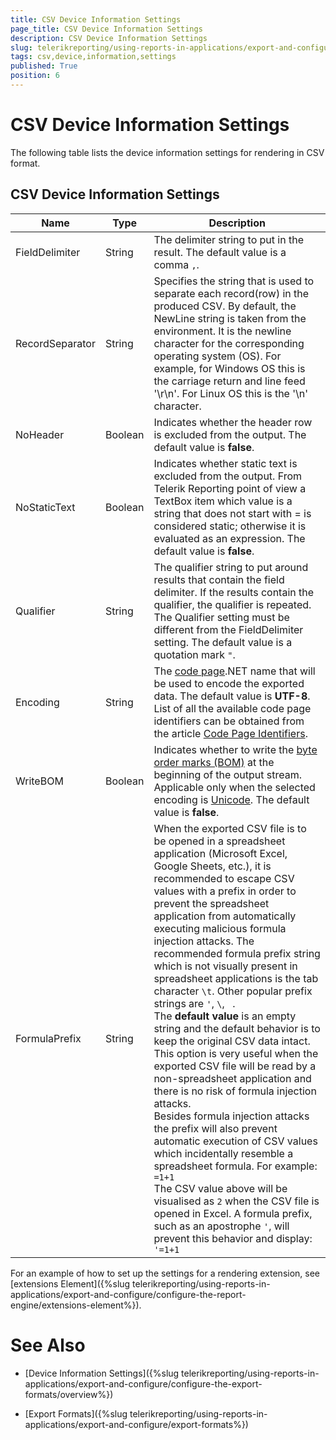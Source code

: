 ```yaml
---
title: CSV Device Information Settings
page_title: CSV Device Information Settings 
description: CSV Device Information Settings
slug: telerikreporting/using-reports-in-applications/export-and-configure/configure-the-export-formats/csv-device-information-settings
tags: csv,device,information,settings
published: True
position: 6
---
```

<style>
table th:first-of-type {
    width: 15%;
}
table th:nth-of-type(2) {
    width: 15%;
}
table th:nth-of-type(3) {
    width: 70%;
}
</style>

# CSV Device Information Settings

The following table lists the device information settings for rendering in CSV format.

## CSV Device Information Settings

|__Name__|__Type__|__Description__|
| ------ | ------ | ------ |
|FieldDelimiter|String|The delimiter string to put in the result. The default value is a comma `,`.|
|RecordSeparator|String|Specifies the string that is used to separate each record(row) in the produced CSV. By default, the NewLine string is taken from the environment. It is the newline character for the corresponding operating system (OS). For example, for Windows OS this is the carriage return and line feed '\r\n'. For Linux OS this is the '\n' character.|
|NoHeader|Boolean|Indicates whether the header row is excluded from the output. The default value is __false__.|
|NoStaticText|Boolean|Indicates whether static text is excluded from the output. From Telerik Reporting point of view a TextBox item which value is a string that does not start with = is considered static; otherwise it is evaluated as an expression. The default value is __false__.|
|Qualifier|String|The qualifier string to put around results that contain the field delimiter. If the results contain the qualifier, the qualifier is repeated. The Qualifier setting must be different from the FieldDelimiter setting. The default value is a quotation mark `"`.|
|Encoding|String|The [code page](http://msdn.microsoft.com/en-us/library/windows/desktop/dd317752(v=vs.85).aspx).NET name that will be used to encode the exported data. The default value is __UTF-8__. List of all the available code page identifiers can be obtained from the article [Code Page Identifiers](http://msdn.microsoft.com/en-us/library/windows/desktop/dd317756(v=vs.85).aspx).|
|WriteBOM|Boolean|Indicates whether to write the [byte order marks (BOM)](http://msdn.microsoft.com/en-us/library/windows/desktop/dd374101(v=vs.85).aspx) at the beginning of the output stream. Applicable only when the selected encoding is [Unicode](http://msdn.microsoft.com/en-us/library/windows/desktop/dd374081(v=vs.85).aspx). The default value is __false__.|
|FormulaPrefix|String|When the exported CSV file is to be opened in a spreadsheet application (Microsoft Excel, Google Sheets, etc.), it is recommended to escape CSV values with a prefix in order to prevent the spreadsheet application from automatically executing malicious formula injection attacks. The recommended formula prefix string which is not visually present in spreadsheet applications is the tab character `\t`. Other popular prefix strings are `'`, `\`, ` `.<br/>The __default value__ is an empty string and the default behavior is to keep the original CSV data intact. This option is very useful when the exported CSV file will be read by a non-spreadsheet application and there is no risk of formula injection attacks.<br/>Besides formula injection attacks the prefix will also prevent automatic execution of CSV values which incidentally resemble a spreadsheet formula. For example: `=1+1`<br/>The CSV value above will be visualised as `2` when the CSV file is opened in Excel. A formula prefix, such as an apostrophe `'`, will prevent this behavior and display: `'=1+1`|

For an example of how to set up the settings for a rendering extension, see [extensions Element]({%slug telerikreporting/using-reports-in-applications/export-and-configure/configure-the-report-engine/extensions-element%}). 

# See Also

* [Device Information Settings]({%slug telerikreporting/using-reports-in-applications/export-and-configure/configure-the-export-formats/overview%})

* [Export Formats]({%slug telerikreporting/using-reports-in-applications/export-and-configure/export-formats%})

